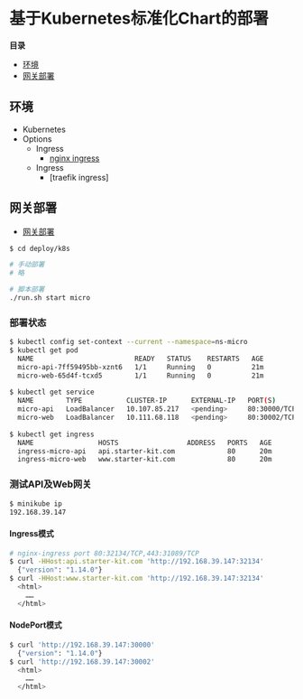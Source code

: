 # 基于Kubernetes标准化Chart的部署

**目录**

- [环境](#环境)
- [网关部署](#网关部署)

## 环境

- Kubernetes
- Options
	- Ingress
		- [nginx ingress](https://github.com/nginxinc/kubernetes-ingress)
	- Ingress
		- [traefik ingress]

## 网关部署

- [网关部署](/gateway#Docker)

```bash
$ cd deploy/k8s

# 手动部署
# 略

# 脚本部署
./run.sh start micro
```

### 部署状态
```bash
$ kubectl config set-context --current --namespace=ns-micro
$ kubectl get pod
  NAME                         READY   STATUS    RESTARTS   AGE
  micro-api-7ff59495bb-xznt6   1/1     Running   0          21m
  micro-web-65d4f-tcxd5        1/1     Running   0          21m
  
$ kubectl get service
  NAME        TYPE           CLUSTER-IP      EXTERNAL-IP   PORT(S)        AGE
  micro-api   LoadBalancer   10.107.85.217   <pending>     80:30000/TCP   21m
  micro-web   LoadBalancer   10.111.68.118   <pending>     80:30002/TCP   21m
  
$ kubectl get ingress
  NAME                HOSTS                 ADDRESS   PORTS   AGE
  ingress-micro-api   api.starter-kit.com             80      20m
  ingress-micro-web   www.starter-kit.com             80      20m
```

### 测试API及Web网关
```bash
$ minikube ip
192.168.39.147
```

#### Ingress模式
```bash
# nginx-ingress port 80:32134/TCP,443:31089/TCP
$ curl -HHost:api.starter-kit.com 'http://192.168.39.147:32134'
  {"version": "1.14.0"}
$ curl -HHost:www.starter-kit.com 'http://192.168.39.147:32134'
  <html>
  	……
  </html>
```

#### NodePort模式
```bash
$ curl 'http://192.168.39.147:30000'
  {"version": "1.14.0"}
$ curl 'http://192.168.39.147:30002'
  <html>
  	……
  </html>
```


